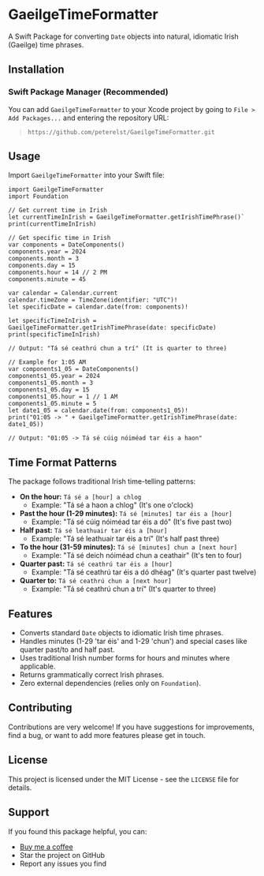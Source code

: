 # GaeilgeTimeFormatter

A Swift Package for converting `Date` objects into natural, idiomatic Irish (Gaeilge) time phrases.

## Installation

### Swift Package Manager (Recommended)

You can add `GaeilgeTimeFormatter` to your Xcode project by going to `File > Add Packages...` and entering the repository URL:

> `https://github.com/peterelst/GaeilgeTimeFormatter.git`

## Usage

Import `GaeilgeTimeFormatter` into your Swift file:

```
import GaeilgeTimeFormatter
import Foundation

// Get current time in Irish
let currentTimeInIrish = GaeilgeTimeFormatter.getIrishTimePhrase()`
print(currentTimeInIrish)

// Get specific time in Irish
var components = DateComponents()
components.year = 2024
components.month = 3
components.day = 15
components.hour = 14 // 2 PM
components.minute = 45

var calendar = Calendar.current
calendar.timeZone = TimeZone(identifier: "UTC")!
let specificDate = calendar.date(from: components)!

let specificTimeInIrish = GaeilgeTimeFormatter.getIrishTimePhrase(date: specificDate)
print(specificTimeInIrish)

// Output: "Tá sé ceathrú chun a trí" (It is quarter to three)

// Example for 1:05 AM
var components1_05 = DateComponents()
components1_05.year = 2024
components1_05.month = 3
components1_05.day = 15
components1_05.hour = 1 // 1 AM
components1_05.minute = 5
let date1_05 = calendar.date(from: components1_05)!
print("01:05 -> " + GaeilgeTimeFormatter.getIrishTimePhrase(date: date1_05))

// Output: "01:05 -> Tá sé cúig nóiméad tar éis a haon"
```

## Time Format Patterns

The package follows traditional Irish time-telling patterns:

* **On the hour:** `Tá sé a [hour] a chlog`
    * Example: "Tá sé a haon a chlog" (It's one o'clock)
* **Past the hour (1-29 minutes):** `Tá sé [minutes] tar éis a [hour]`
    * Example: "Tá sé cúig nóiméad tar éis a dó" (It's five past two)
* **Half past:** `Tá sé leathuair tar éis a [hour]`
    * Example: "Tá sé leathuair tar éis a trí" (It's half past three)
* **To the hour (31-59 minutes):** `Tá sé [minutes] chun a [next hour]`
    * Example: "Tá sé deich nóiméad chun a ceathair" (It's ten to four)
* **Quarter past:** `Tá sé ceathrú tar éis a [hour]`
    * Example: "Tá sé ceathrú tar éis a dó dhéag" (It's quarter past twelve)
* **Quarter to:** `Tá sé ceathrú chun a [next hour]`
    * Example: "Tá sé ceathrú chun a trí" (It's quarter to three)

## Features

* Converts standard `Date` objects to idiomatic Irish time phrases.
* Handles minutes (1-29 'tar éis' and 1-29 'chun') and special cases like quarter past/to and half past.
* Uses traditional Irish number forms for hours and minutes where applicable.
* Returns grammatically correct Irish phrases.
* Zero external dependencies (relies only on `Foundation`).

## Contributing

Contributions are very welcome! If you have suggestions for improvements, find a bug, or want to add more features please get in touch.

## License

This project is licensed under the MIT License - see the `LICENSE` file for details.

## Support

If you found this package helpful, you can:

-   [Buy me a coffee](https://www.buymeacoffee.com/peterelst)
-   Star the project on GitHub
-   Report any issues you find
